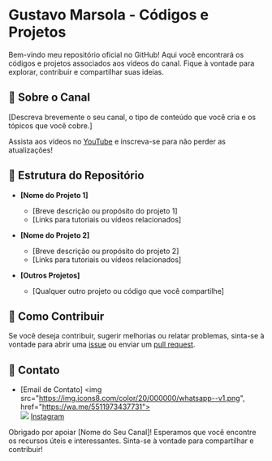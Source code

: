 # Gustavo Marsola - Códigos e Projetos 

Bem-vindo meu repositório oficial no GitHub! Aqui você encontrará os códigos e projetos associados aos vídeos do canal. Fique à vontade para explorar, contribuir e compartilhar suas ideias.

## 🚀 Sobre o Canal

[Descreva brevemente o seu canal, o tipo de conteúdo que você cria e os tópicos que você cobre.]

Assista aos vídeos no [YouTube](https://www.youtube.com/channel/UCdF6sIM85qV0QrXQck7JfpQ) e inscreva-se para não perder as atualizações!

## 📂 Estrutura do Repositório

- **[Nome do Projeto 1]**
  - [Breve descrição ou propósito do projeto 1]
  - [Links para tutoriais ou vídeos relacionados]

- **[Nome do Projeto 2]**
  - [Breve descrição ou propósito do projeto 2]
  - [Links para tutoriais ou vídeos relacionados]

- **[Outros Projetos]**
  - [Qualquer outro projeto ou código que você compartilhe]

## 🔧 Como Contribuir

Se você deseja contribuir, sugerir melhorias ou relatar problemas, sinta-se à vontade para abrir uma [issue](https://github.com/GustavoMarsola/youtube-python/issues) ou enviar um [pull request](https://github.com/GustavoMarsola/youtube-python/pulls).


## 📧 Contato

- [Email de Contato]
<img src="https://img.icons8.com/color/20/000000/whatsapp--v1.png", href="https://wa.me/5511973437731">  
<img src="https://img.icons8.com/color/20/000000/instagram-new.png"/> [Instagram](https://www.instagram.com/gustavomarsola/) 

Obrigado por apoiar [Nome do Seu Canal]! Esperamos que você encontre os recursos úteis e interessantes. Sinta-se à vontade para compartilhar e contribuir!
